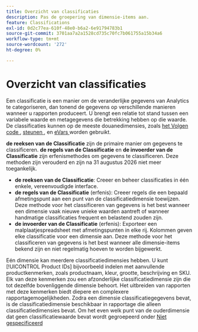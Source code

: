 ```yaml
---
title: Overzicht van classificaties
description: Pas de groepering van dimensie-items aan.
feature: Classifications
exl-id: 0d2c77ea-610f-48e0-b6a2-6e91794783b1
source-git-commit: 3701aa7a2a1528cd735c70fc7b061755a15b34a6
workflow-type: tm+mt
source-wordcount: '272'
ht-degree: 0%

---
```


# Overzicht van classificaties

Een classificatie is een manier om de veranderlijke gegevens van Analytics te categoriseren, dan tonend de gegevens op verschillende manieren wanneer u rapporten produceert. U brengt een relatie tot stand tussen een variabele waarde en metagegevens die betrekking hebben op die waarde. De classificaties kunnen op de meeste douanedimensies, zoals [ het Volgen code ](/help/components/dimensions/tracking-code.md), [ steunen ](/help/components/dimensions/prop.md), en [ eVars ](/help/components/dimensions/evar.md) worden gebruikt.

**de reeksen van de Classificatie** zijn de primaire manier om gegevens te classificeren. **de regels van de Classificatie** en **de invoerder van de Classificatie** zijn erfenismethodes om gegevens te classificeren. Deze methoden zijn verouderd en zijn na 31 augustus 2026 niet meer toegankelijk.

* **de reeksen van de Classificatie**: Creeer en beheer classificaties in één enkele, vereenvoudigde interface.
* **de regels van de Classificatie** (erfenis): Creeer regels die een bepaald afmetingspunt aan een punt van de classificatiedimensie toewijzen. Deze methode voor het classificeren van gegevens is het best wanneer een dimensie vaak nieuwe unieke waarden aantreft of wanneer handmatige classificaties frequent en belastend zouden zijn.
* **de invoerder van de Classificatie** (erfenis): Exporteer een malplaatjespreadsheet met afmetingspunten in elke rij. Kolommen geven elke classificatie voor een dimensie aan. Deze methode voor het classificeren van gegevens is het best wanneer alle dimensie-items bekend zijn en niet regelmatig hoeven te worden bijgewerkt.

Eén dimensie kan meerdere classificatiedimensies hebben. U kunt [!UICONTROL Product IDs] bijvoorbeeld indelen met aanvullende productkenmerken, zoals productnaam, kleur, grootte, beschrijving en SKU. Elk van deze kenmerken zou een afzonderlijke classificatiedimensie zijn die tot dezelfde bovenliggende dimensie behoort. Het uitbreiden van rapporten met deze kenmerken biedt diepere en complexere rapportagemogelijkheden. Zodra een dimensie classificatiegegevens bevat, is de classificatiedimensie beschikbaar in rapportage die alleen classificatiedimensies bevat. Om het even welk punt van de ouderdimensie dat geen classificatiewaarde bevat wordt gegroepeerd onder [ Niet gespecificeerd ](/help/technotes/unspecified.md)
